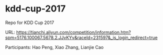 # kdd-cup-2017

Repo for KDD Cup 2017

URL: https://tianchi.aliyun.com/competition/information.htm?spm=5176.100067.5678.2.JJvKYv&raceId=231597&_is_login_redirect=true

Participants: Hao Peng, Xiao Zhang, Lianjie Cao
